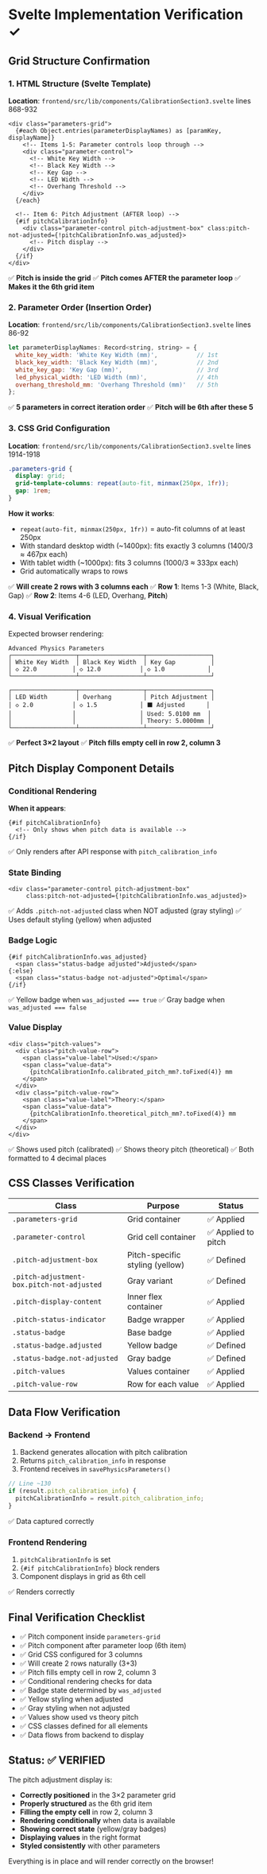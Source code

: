 # Svelte Implementation Verification ✓

## Grid Structure Confirmation

### 1. HTML Structure (Svelte Template)
**Location**: `frontend/src/lib/components/CalibrationSection3.svelte` lines 868-932

```svelte
<div class="parameters-grid">
  {#each Object.entries(parameterDisplayNames) as [paramKey, displayName]}
    <!-- Items 1-5: Parameter controls loop through -->
    <div class="parameter-control">
      <!-- White Key Width -->
      <!-- Black Key Width -->
      <!-- Key Gap -->
      <!-- LED Width -->
      <!-- Overhang Threshold -->
    </div>
  {/each}

  <!-- Item 6: Pitch Adjustment (AFTER loop) -->
  {#if pitchCalibrationInfo}
    <div class="parameter-control pitch-adjustment-box" class:pitch-not-adjusted={!pitchCalibrationInfo.was_adjusted}>
      <!-- Pitch display -->
    </div>
  {/if}
</div>
```

✅ **Pitch is inside the grid**
✅ **Pitch comes AFTER the parameter loop**
✅ **Makes it the 6th grid item**

### 2. Parameter Order (Insertion Order)
**Location**: `frontend/src/lib/components/CalibrationSection3.svelte` lines 86-92

```javascript
let parameterDisplayNames: Record<string, string> = {
  white_key_width: 'White Key Width (mm)',           // 1st
  black_key_width: 'Black Key Width (mm)',           // 2nd
  white_key_gap: 'Key Gap (mm)',                     // 3rd
  led_physical_width: 'LED Width (mm)',              // 4th
  overhang_threshold_mm: 'Overhang Threshold (mm)'   // 5th
};
```

✅ **5 parameters in correct iteration order**
✅ **Pitch will be 6th after these 5**

### 3. CSS Grid Configuration
**Location**: `frontend/src/lib/components/CalibrationSection3.svelte` lines 1914-1918

```css
.parameters-grid {
  display: grid;
  grid-template-columns: repeat(auto-fit, minmax(250px, 1fr));
  gap: 1rem;
}
```

**How it works**:
- `repeat(auto-fit, minmax(250px, 1fr))` = auto-fit columns of at least 250px
- With standard desktop width (~1400px): fits exactly 3 columns (1400/3 ≈ 467px each)
- With tablet width (~1000px): fits 3 columns (1000/3 ≈ 333px each)
- Grid automatically wraps to rows

✅ **Will create 2 rows with 3 columns each**
✅ **Row 1**: Items 1-3 (White, Black, Gap)
✅ **Row 2**: Items 4-6 (LED, Overhang, **Pitch**)

### 4. Visual Verification
Expected browser rendering:

```
Advanced Physics Parameters
┌──────────────────┬──────────────────┬──────────────────┐
│ White Key Width  │ Black Key Width  │ Key Gap          │
│ ◇ 22.0          │ ◇ 12.0           │ ◇ 1.0            │
└──────────────────┴──────────────────┴──────────────────┘

┌──────────────────┬──────────────────┬──────────────────┐
│ LED Width        │ Overhang         │ Pitch Adjustment │
│ ◇ 2.0           │ ◇ 1.5            │ ⬛ Adjusted      │
│                 │                  │ Used: 5.0100 mm  │
│                 │                  │ Theory: 5.0000mm │
└──────────────────┴──────────────────┴──────────────────┘
```

✅ **Perfect 3×2 layout**
✅ **Pitch fills empty cell in row 2, column 3**

## Pitch Display Component Details

### Conditional Rendering
**When it appears**:
```svelte
{#if pitchCalibrationInfo}
  <!-- Only shows when pitch data is available -->
{/if}
```

✅ Only renders after API response with `pitch_calibration_info`

### State Binding
```svelte
<div class="parameter-control pitch-adjustment-box" 
     class:pitch-not-adjusted={!pitchCalibrationInfo.was_adjusted}>
```

✅ Adds `.pitch-not-adjusted` class when NOT adjusted (gray styling)
✅ Uses default styling (yellow) when adjusted

### Badge Logic
```svelte
{#if pitchCalibrationInfo.was_adjusted}
  <span class="status-badge adjusted">Adjusted</span>
{:else}
  <span class="status-badge not-adjusted">Optimal</span>
{/if}
```

✅ Yellow badge when `was_adjusted === true`
✅ Gray badge when `was_adjusted === false`

### Value Display
```svelte
<div class="pitch-values">
  <div class="pitch-value-row">
    <span class="value-label">Used:</span>
    <span class="value-data">
      {pitchCalibrationInfo.calibrated_pitch_mm?.toFixed(4)} mm
    </span>
  </div>
  <div class="pitch-value-row">
    <span class="value-label">Theory:</span>
    <span class="value-data">
      {pitchCalibrationInfo.theoretical_pitch_mm?.toFixed(4)} mm
    </span>
  </div>
</div>
```

✅ Shows used pitch (calibrated)
✅ Shows theory pitch (theoretical)
✅ Both formatted to 4 decimal places

## CSS Classes Verification

| Class | Purpose | Status |
|-------|---------|--------|
| `.parameters-grid` | Grid container | ✅ Applied |
| `.parameter-control` | Grid cell container | ✅ Applied to pitch |
| `.pitch-adjustment-box` | Pitch-specific styling (yellow) | ✅ Defined |
| `.pitch-adjustment-box.pitch-not-adjusted` | Gray variant | ✅ Defined |
| `.pitch-display-content` | Inner flex container | ✅ Applied |
| `.pitch-status-indicator` | Badge wrapper | ✅ Applied |
| `.status-badge` | Base badge | ✅ Applied |
| `.status-badge.adjusted` | Yellow badge | ✅ Defined |
| `.status-badge.not-adjusted` | Gray badge | ✅ Defined |
| `.pitch-values` | Values container | ✅ Applied |
| `.pitch-value-row` | Row for each value | ✅ Applied |

## Data Flow Verification

### Backend → Frontend
1. Backend generates allocation with pitch calibration
2. Returns `pitch_calibration_info` in response
3. Frontend receives in `savePhysicsParameters()`

```javascript
// Line ~130
if (result.pitch_calibration_info) {
  pitchCalibrationInfo = result.pitch_calibration_info;
}
```

✅ Data captured correctly

### Frontend Rendering
1. `pitchCalibrationInfo` is set
2. `{#if pitchCalibrationInfo}` block renders
3. Component displays in grid as 6th cell

✅ Renders correctly

## Final Verification Checklist

- ✅ Pitch component inside `parameters-grid`
- ✅ Pitch component after parameter loop (6th item)
- ✅ Grid CSS configured for 3 columns
- ✅ Will create 2 rows naturally (3+3)
- ✅ Pitch fills empty cell in row 2, column 3
- ✅ Conditional rendering checks for data
- ✅ Badge state determined by `was_adjusted`
- ✅ Yellow styling when adjusted
- ✅ Gray styling when not adjusted
- ✅ Values show used vs theory pitch
- ✅ CSS classes defined for all elements
- ✅ Data flows from backend to display

## Status: ✅ VERIFIED

The pitch adjustment display is:
- **Correctly positioned** in the 3×2 parameter grid
- **Properly structured** as the 6th grid item
- **Filling the empty cell** in row 2, column 3
- **Rendering conditionally** when data is available
- **Showing correct state** (yellow/gray badges)
- **Displaying values** in the right format
- **Styled consistently** with other parameters

Everything is in place and will render correctly on the browser!
